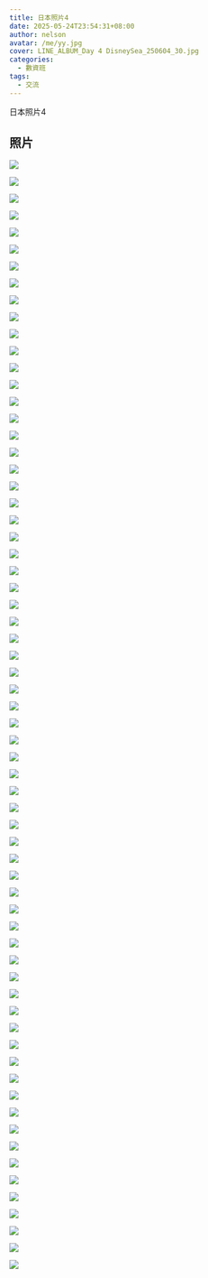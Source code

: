 ```yaml
---
title: 日本照片4
date: 2025-05-24T23:54:31+08:00
author: nelson
avatar: /me/yy.jpg
cover: LINE_ALBUM_Day 4 DisneySea_250604_30.jpg
categories:
  - 數資班
tags:
  - 交流
---
```


日本照片4

<!--more-->

## 照片
![](LINE_ALBUM_Day%204%20DisneySea_250604_13.jpg)

![](LINE_ALBUM_Day%204%20DisneySea_250604_14.jpg)

![](LINE_ALBUM_Day%204%20DisneySea_250604_15.jpg)

![](LINE_ALBUM_Day%204%20DisneySea_250604_16.jpg)

![](LINE_ALBUM_Day%204%20DisneySea_250604_17.jpg)

![](LINE_ALBUM_Day%204%20DisneySea_250604_18.jpg)

![](LINE_ALBUM_Day%204%20DisneySea_250604_19.jpg)

![](LINE_ALBUM_Day%204%20DisneySea_250604_20.jpg)

![](LINE_ALBUM_Day%204%20DisneySea_250604_21.jpg)

![](LINE_ALBUM_Day%204%20DisneySea_250604_22.jpg)

![](LINE_ALBUM_Day%204%20DisneySea_250604_23.jpg)

![](LINE_ALBUM_Day%204%20DisneySea_250604_24.jpg)

![](LINE_ALBUM_Day%204%20DisneySea_250604_25.jpg)

![](LINE_ALBUM_Day%204%20DisneySea_250604_26.jpg)

![](LINE_ALBUM_Day%204%20DisneySea_250604_27.jpg)

![](LINE_ALBUM_Day%204%20DisneySea_250604_28.jpg)

![](LINE_ALBUM_Day%204%20DisneySea_250604_29.jpg)

![](LINE_ALBUM_Day%204%20DisneySea_250604_30.jpg)

![](LINE_ALBUM_Day%204%20DisneySea_250604_31.jpg)

![](LINE_ALBUM_Day%204%20DisneySea_250604_32.jpg)

![](LINE_ALBUM_Day%204%20DisneySea_250604_33.jpg)

![](LINE_ALBUM_Day%204%20DisneySea_250604_34.jpg)

![](LINE_ALBUM_Day%204%20DisneySea_250604_35.jpg)

![](LINE_ALBUM_Day%204%20DisneySea_250604_36.jpg)

![](LINE_ALBUM_Day%204%20DisneySea_250604_37.jpg)

![](LINE_ALBUM_Day%204%20DisneySea_250604_38.jpg)

![](LINE_ALBUM_Day%204%20DisneySea_250604_39.jpg)

![](LINE_ALBUM_Day%204%20DisneySea_250604_40.jpg)

![](LINE_ALBUM_Day%204%20DisneySea_250604_41.jpg)

![](LINE_ALBUM_Day%204%20DisneySea_250604_42.jpg)

![](LINE_ALBUM_Day%204%20DisneySea_250604_43.jpg)

![](LINE_ALBUM_Day%204%20DisneySea_250604_44.jpg)

![](LINE_ALBUM_Day%204%20DisneySea_250604_45.jpg)

![](LINE_ALBUM_Day%204%20DisneySea_250604_46.jpg)

![](LINE_ALBUM_Day%204%20DisneySea_250604_47.jpg)

![](LINE_ALBUM_Day%204%20DisneySea_250604_48.jpg)

![](LINE_ALBUM_Day%204%20DisneySea_250604_49.jpg)

![](LINE_ALBUM_Day%204%20DisneySea_250604_50.jpg)

![](LINE_ALBUM_Day%204%20DisneySea_250604_51.jpg)

![](LINE_ALBUM_Day%204%20DisneySea_250604_52.jpg)

![](LINE_ALBUM_Day%204%20DisneySea_250604_53.jpg)

![](LINE_ALBUM_Day%204%20DisneySea_250604_54.jpg)

![](LINE_ALBUM_Day%204%20DisneySea_250604_55.jpg)

![](LINE_ALBUM_Day%204%20DisneySea_250604_56.jpg)

![](LINE_ALBUM_Day%204%20DisneySea_250604_57.jpg)

![](LINE_ALBUM_Day%204%20DisneySea_250604_58.jpg)

![](LINE_ALBUM_Day%204%20DisneySea_250604_59.jpg)

![](LINE_ALBUM_Day%204%20DisneySea_250604_60.jpg)

![](LINE_ALBUM_Day%204%20DisneySea_250604_61.jpg)

![](LINE_ALBUM_Day%204%20DisneySea_250604_62.jpg)

![](LINE_ALBUM_Day%204%20DisneySea_250604_63.jpg)

![](LINE_ALBUM_Day%204%20DisneySea_250604_64.jpg)

![](LINE_ALBUM_Day%204%20DisneySea_250604_65.jpg)

![](LINE_ALBUM_Day%204%20DisneySea_250604_66.jpg)

![](LINE_ALBUM_Day%204%20DisneySea_250604_1.jpg)

![](LINE_ALBUM_Day%204%20DisneySea_250604_2.jpg)

![](LINE_ALBUM_Day%204%20DisneySea_250604_3.jpg)

![](LINE_ALBUM_Day%204%20DisneySea_250604_4.jpg)

![](LINE_ALBUM_Day%204%20DisneySea_250604_5.jpg)

![](LINE_ALBUM_Day%204%20DisneySea_250604_6.jpg)

![](LINE_ALBUM_Day%204%20DisneySea_250604_7.jpg)

![](LINE_ALBUM_Day%204%20DisneySea_250604_8.jpg)

![](LINE_ALBUM_Day%204%20DisneySea_250604_9.jpg)

![](LINE_ALBUM_Day%204%20DisneySea_250604_10.jpg)

![](LINE_ALBUM_Day%204%20DisneySea_250604_11.jpg)

![](LINE_ALBUM_Day%204%20DisneySea_250604_12.jpg)